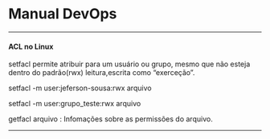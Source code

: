 Manual DevOps
==================

--------------------
#### ACL no Linux
setfacl permite atribuir para um usuário ou grupo, mesmo que não esteja dentro do padrão(rwx) leitura,escrita como “exerceção”.

setfacl -m user:jeferson-sousa:rwx arquivo

setfacl -m user:grupo_teste:rwx arquivo

getfacl arquivo : Infomações sobre as permissões do arquivo.
 

--------------------
